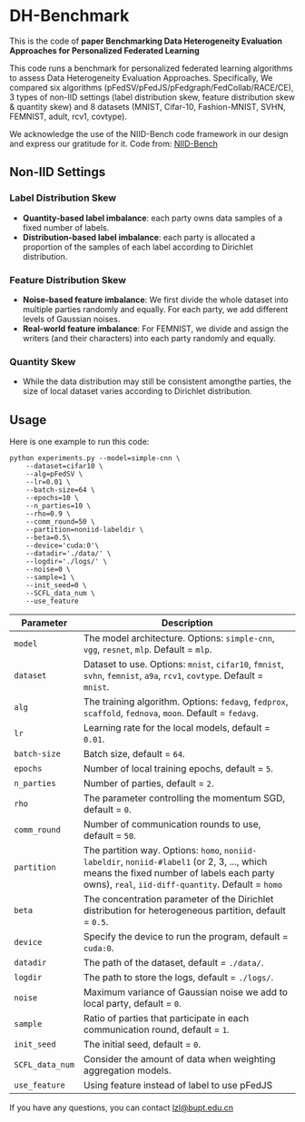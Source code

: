 # DH-Benchmark



This is the code of **paper Benchmarking Data Heterogeneity Evaluation Approaches for Personalized Federated Learning**

This code runs a benchmark for personalized federated learning algorithms to assess Data Heterogeneity Evaluation
Approaches. Specifically, We compared six algorithms (pFedSV/pFedJS/pFedgraph/FedCollab/RACE/CE), 3 types of non-IID settings (label
distribution skew, feature distribution skew & quantity skew) and 8 datasets (MNIST, Cifar-10, Fashion-MNIST, SVHN,
 FEMNIST, adult, rcv1, covtype).

We acknowledge the use of the NIID-Bench code framework in our design and express our gratitude for it. Code from: [NIID-Bench](https://github.com/Xtra-Computing/NIID-Bench)

## Non-IID Settings

### Label Distribution Skew

* **Quantity-based label imbalance**: each party owns data samples of a fixed number of labels.
* **Distribution-based label imbalance**: each party is allocated a proportion of the samples of each label according to
  Dirichlet distribution.

### Feature Distribution Skew

* **Noise-based feature imbalance**: We first divide the whole dataset into multiple parties randomly and equally. For
  each party, we add different levels of Gaussian noises.
* **Real-world feature imbalance**: For FEMNIST, we divide and assign the writers (and their characters) into each party
  randomly and equally.

### Quantity Skew

* While the data distribution may still be consistent amongthe parties, the size of local dataset varies according to
  Dirichlet distribution.

## Usage

Here is one example to run this code:

```
python experiments.py --model=simple-cnn \
    --dataset=cifar10 \
    --alg=pFedSV \
    --lr=0.01 \
    --batch-size=64 \
    --epochs=10 \
    --n_parties=10 \
    --rho=0.9 \
    --comm_round=50 \
    --partition=noniid-labeldir \
    --beta=0.5\
    --device='cuda:0'\
    --datadir='./data/' \
    --logdir='./logs/' \
    --noise=0 \
    --sample=1 \
    --init_seed=0 \
    --SCFL_data_num \
    --use_feature
```

| Parameter       | Description                                                                                                                                                                                   |
|-----------------|-----------------------------------------------------------------------------------------------------------------------------------------------------------------------------------------------|
| `model`         | The model architecture. Options: `simple-cnn`, `vgg`, `resnet`, `mlp`. Default = `mlp`.                                                                                                       |
| `dataset`       | Dataset to use. Options: `mnist`, `cifar10`, `fmnist`, `svhn`, `femnist`, `a9a`, `rcv1`, `covtype`. Default = `mnist`.                                                                        |
| `alg`           | The training algorithm. Options: `fedavg`, `fedprox`, `scaffold`, `fednova`, `moon`. Default = `fedavg`.                                                                                      |
| `lr`            | Learning rate for the local models, default = `0.01`.                                                                                                                                         |
| `batch-size`    | Batch size, default = `64`.                                                                                                                                                                   |
| `epochs`        | Number of local training epochs, default = `5`.                                                                                                                                               |
| `n_parties`     | Number of parties, default = `2`.                                                                                                                                                             |
| `rho`           | The parameter controlling the momentum SGD, default = `0`.                                                                                                                                    |
| `comm_round`    | Number of communication rounds to use, default = `50`.                                                                                                                                        |
| `partition`     | The partition way. Options: `homo`, `noniid-labeldir`, `noniid-#label1` (or 2, 3, ..., which means the fixed number of labels each party owns), `real`, `iid-diff-quantity`. Default = `homo` |
| `beta`          | The concentration parameter of the Dirichlet distribution for heterogeneous partition, default = `0.5`.                                                                                       |
| `device`        | Specify the device to run the program, default = `cuda:0`.                                                                                                                                    |
| `datadir`       | The path of the dataset, default = `./data/`.                                                                                                                                                 |
| `logdir`        | The path to store the logs, default = `./logs/`.                                                                                                                                              |
| `noise`         | Maximum variance of Gaussian noise we add to local party, default = `0`.                                                                                                                      |
| `sample`        | Ratio of parties that participate in each communication round, default = `1`.                                                                                                                 |
| `init_seed`     | The initial seed, default = `0`.                                                                                                                                                              |
| `SCFL_data_num` | Consider the amount of data when weighting aggregation models.                                                                                                                                |
| `use_feature`   | Using feature instead of label to use pFedJS                                                                                                                                                  |                                                                                                                                                                                |


If you have any questions, you can contact lzl@bupt.edu.cn

